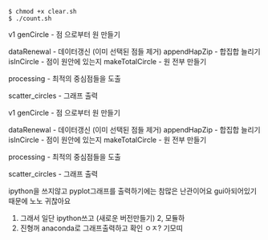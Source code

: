 ```
$ chmod +x clear.sh
$ ./count.sh
```

v1
genCircle - 점 으로부터 원 만들기

dataRenewal - 데이터갱신 (이미 선택된 점들 제거)
appendHapZip - 합집합 늘리기
isInCircle - 점이 원안에 있는지
makeTotalCircle - 원 전부 만들기

processing - 최적의 중심점들을 도출

scatter_circles - 그래프 출력


v1
genCircle - 점 으로부터 원 만들기

dataRenewal - 데이터갱신 (이미 선택된 점들 제거)
appendHapZip - 합집합 늘리기
isInCircle - 점이 원안에 있는지
makeTotalCircle - 원 전부 만들기

processing - 최적의 중심점들을 도출

scatter_circles - 그래프 출력

ipython을 쓰지않고 pyplot그래프를 출력하기에는 참많은 난관이어요
gui아되어있기 때문에 노노
귀찮아요
1. 그래서 일단 ipython쓰고 (새로운 버전만들기)
2, 모듈하 
3. 진형꺼 anaconda로 그래프출력하고 확인
ㅇㅈ? 기모띠